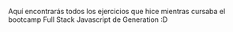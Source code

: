 Aquí encontrarás todos los ejercicios que hice mientras cursaba el bootcamp Full Stack Javascript de Generation :D
